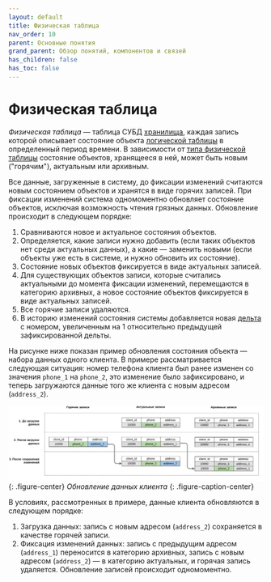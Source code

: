 ```yaml
---
layout: default
title: Физическая таблица
nav_order: 10
parent: Основные понятия
grand_parent: Обзор понятий, компонентов и связей
has_children: false
has_toc: false
---
```


# Физическая таблица

_Физическая таблица_ — таблица СУБД [хранилища](../Хранилище_данных/Хранилище_данных.md), каждая запись 
которой описывает состояние объекта [логической таблицы](../Логическая_таблица/Логическая_таблица.md) 
в определенный период времени. В зависимости от [типа физической таблицы](../Физическая_схема_данных/Физическая_схема_данных.md) 
состояние объектов, хранящееся в ней, может быть новым ("горячим"), актуальным или архивным.

Все данные, загруженные в систему, до фиксации изменений считаются новым состоянием объектов и хранятся 
в виде горячих записей. При фиксации изменений система одномоментно обновляет состояние объектов, 
исключая возможность чтения грязных данных. Обновление происходит в следующем порядке:
1.  Сравниваются новое и актуальное состояния объектов.
2.  Определяется, какие записи нужно добавить (если таких объектов нет среди актуальных данных), а какие — 
    заменить новыми (если объекты уже есть в системе, и нужно обновить их состояние).
3.  Состояние новых объектов фиксируется в виде актуальных записей.
4.  Для существующих объектов записи, которые считались актуальными до момента фиксации изменений, 
    перемещаются в категорию архивных, а новое состояние объектов фиксируется в виде актуальных записей.
5.  Все горячие записи удаляются.
6.  В историю изменений состояния системы добавляется новая [дельта](../Дельта/Дельта.md) с номером, 
    увеличенным на 1 относительно предыдущей зафиксированной дельты.
    
На рисунке ниже показан пример обновления состояния объекта — набора данных одного клиента. В примере 
рассматривается следующая ситуация: номер телефона клиента был ранее изменен со значения `phone_1` 
на `phone_2`, это изменение было зафиксировано, и теперь загружаются данные того же клиента с новым адресом 
(`address_2`).

![](Физическая_таблица.svg)
{: .figure-center}
*Обновление данных клиента*
{: .figure-caption-center}

В условиях, рассмотренных в примере, данные клиента обновляются в следующем порядке:
1.  Загрузка данных: запись с новым адресом (`address_2`) сохраняется в качестве горячей записи.
2.  Фиксация изменений данных: запись с предыдущим адресом (`address_1`) переносится в категорию архивных, 
    запись с новым адресом (`address_2`) — в категорию актуальных, и горячая запись удаляется. 
    Обновление записей происходит одномоментно.